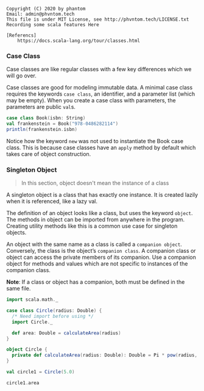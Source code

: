 ```
Copyright (C) 2020 by phantom
Email: admin@phvntom.tech
This file is under MIT License, see http://phvntom.tech/LICENSE.txt
Recording some scala features Here

[Referencs]
    https://docs.scala-lang.org/tour/classes.html
```

### Case Class
Case classes are like regular classes with a few key differences which we will go over. 

Case classes are good for modeling immutable data. 
A minimal case class requires the keywords `case class`, an identifier, and a parameter list (which may be empty).
When you create a case class with parameters, the parameters are public `val`s.

```scala
case class Book(isbn: String)
val frankenstein = Book("978-0486282114")
println(frankenstein.isbn)
```
Notice how the keyword `new` was not used to instantiate the Book case class. 
This is because case classes have an `apply` method by default which takes care of object construction.

### Singleton Object
> In this section, object doesn't mean the instance of a class

A singleton object is a class that has exactly one instance. 
It is created lazily when it is referenced, like a lazy val.

The definition of an object looks like a class, but uses the keyword `object`. 
The methods in object can be imported from anywhere in the program. 
Creating utility methods like this is a common use case for singleton objects.

An object with the same name as a class is called a `companion object`. 
Conversely, the class is the object’s `companion class`. 
A companion class or object can access the private members of its companion. 
Use a companion object for methods and values which are not specific to instances of the companion class.

**Note**: If a class or object has a companion, both must be defined in the same file.

```scala
import scala.math._

case class Circle(radius: Double) {
  /* Need import before using */
  import Circle._

  def area: Double = calculateArea(radius)
}

object Circle {
  private def calculateArea(radius: Double): Double = Pi * pow(radius, 2.0)
}

val circle1 = Circle(5.0)

circle1.area
```
